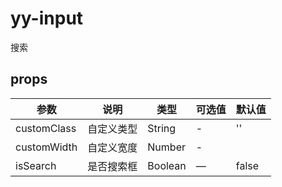 # yy-input

搜索

## props

 | 参数 | 说明 | 类型 | 可选值 | 默认值 |
 | ---- | ---- | ---- | ---- | ---- |
 | customClass | 自定义类型 | String | - | '' |
 | customWidth | 自定义宽度 | Number | - |
 | isSearch | 是否搜索框 | Boolean | — | false |

